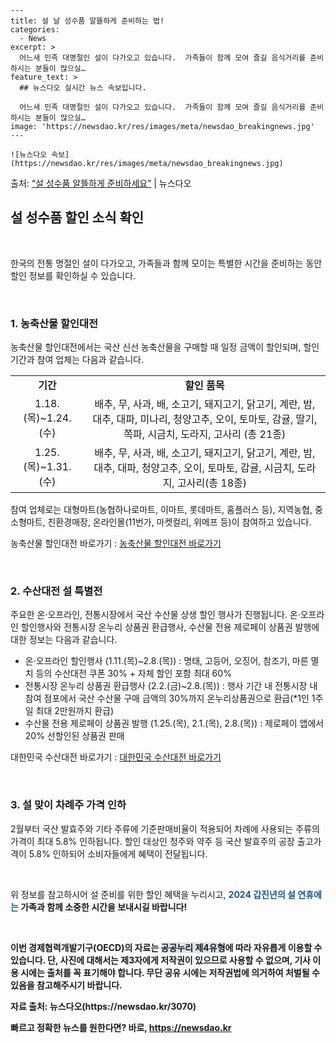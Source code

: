     ---
    title: 설 날 성수품 알뜰하게 준비하는 법!
    categories:
      - News
    excerpt: >
      어느새 민족 대명절인 설이 다가오고 있습니다.  가족들이 함께 모여 즐길 음식거리를 준비하시는 분들이 많으실…
    feature_text: >
      ## 뉴스다오 실시간 뉴스 속보입니다.
    
      어느새 민족 대명절인 설이 다가오고 있습니다.  가족들이 함께 모여 즐길 음식거리를 준비하시는 분들이 많으실…
    image: 'https://newsdao.kr/res/images/meta/newsdao_breakingnews.jpg'
    ---
    
    ![뉴스다오 속보](https://newsdao.kr/res/images/meta/newsdao_breakingnews.jpg)

<p>출처: <a href="https://newsdao.kr/3070" rel="dofollow">“설 성수품 알뜰하게 준비하세요”</a> | 뉴스다오</p>

<h2 data-ke-size="size26">설 성수품 할인 소식 확인</h2>
<p data-ke-size="size16">&nbsp;</p>
한국의 전통 명절인 설이 다가오고, 가족들과 함께 모이는 특별한 시간을 준비하는 동안 할인 정보를 확인하실 수 있습니다.
<p data-ke-size="size16">&nbsp;</p>

<h3>1. 농축산물 할인대전</h3>
<p data-ke-size="size16">농축산물 할인대전에서는 국산 신선 농축산물을 구매할 때 일정 금액이 할인되며, 할인 기간과 참여 업체는 다음과 같습니다.</p>
<table>
	<tr>
		<td style="text-align: center; height: 17px;"><b>기간</b></td>
		<td style="text-align: center; height: 17px;"><b>할인 품목</b></td>
	</tr>
	<tr>
		<td style="text-align: center; height: 17px;">1.18.(목)~1.24.(수)</td>
		<td style="text-align: center; height: 17px;">배추, 무, 사과, 배, 소고기, 돼지고기, 닭고기, 계란, 밤, 대추, 대파, 미나리, 청양고추, 오이, 토마토, 감귤, 딸기, 쪽파, 시금치, 도라지, 고사리 (총 21종)</td>
	</tr>
	<tr>
		<td style="text-align: center; height: 17px;">1.25.(목)~1.31.(수)</td>
		<td style="text-align: center; height: 17px;">배추, 무, 사과, 배, 소고기, 돼지고기, 닭고기, 계란, 밤, 대추, 대파, 청양고추, 오이, 토마토, 감귤, 시금치, 도라지, 고사리(총 18종)</td>
	</tr>
</table>
<p>참여 업체로는 대형마트(농협하나로마트, 이마트, 롯데마트, 홈플러스 등), 지역농협, 중소형마트, 친환경매장, 온라인몰(11번가, 마켓컬리, 위메프 등)이 참여하고 있습니다.</p>
<p>농축산물 할인대전 바로가기 : <a href="https://www.samplelink.com">농축산물 할인대전 바로가기</a></p>
<p data-ke-size="size16">&nbsp;</p>

<h3>2. 수산대전 설 특별전</h3>
<p>주요한 온·오프라인, 전통시장에서 국산 수산물 상생 할인 행사가 진행됩니다. 온·오프라인 할인행사와 전통시장 온누리 상품권 환급행사, 수산물 전용 제로페이 상품권 발행에 대한 정보는 다음과 같습니다.</p>
<ul>
	<li>온·오프라인 할인행사 (1.11.(목)~2.8.(목)) : 명태, 고등어, 오징어, 참조기, 마른 멸치 등의 수산대전 쿠폰 30% + 자체 할인 포함 최대 60%</li>
	<li>전통시장 온누리 상품권 환급행사 (2.2.(금)~2.8.(목)) : 행사 기간 내 전통시장 내 참여 점포에서 국산 수산물 구매 금액의 30%까지 온누리상품권으로 환급(*1인 1주일 최대 2만원까지 환급)</li>
	<li>수산물 전용 제로페이 상품권 발행 (1.25.(목), 2.1.(목), 2.8.(목)) : 제로페이 앱에서 20% 선할인된 상품권 판매</li>
</ul>
<p>대한민국 수산대전 바로가기 : <a href="https://www.samplelink.com">대한민국 수산대전 바로가기</a></p>
<p data-ke-size="size16">&nbsp;</p>

<h3>3. 설 맞이 차례주 가격 인하</h3>
<p>2월부터 국산 발효주와 기타 주류에 기준판매비율이 적용되어 차례에 사용되는 주류의 가격이 최대 5.8% 인하됩니다. 할인 대상인 청주와 약주 등 국산 발효주의 공장 출고가격이 5.8% 인하되어 소비자들에게 혜택이 전달됩니다.</p>
<p data-ke-size="size16">&nbsp;</p>
<p>위 정보를 참고하시어 설 준비를 위한 할인 혜택을 누리시고, <b><span style="color: #1a5490;">2024 갑진년의 설 연휴에는</span><b> 가족과 함께 소중한 시간을 보내시길 바랍니다!</p>
<p data-ke-size="size16">&nbsp;</p>
<p>이번 경제협력개발기구(OECD)의 자료는 <b><span style="background-color: #21538527;">공공누리 제4유형</span></b>에 따라 자유롭게 이용할 수 있습니다. 단, 사진에 대해서는 제3자에게 저작권이 있으므로 사용할 수 없으며, 기사 이용 시에는 출처를 꼭 표기해야 합니다. 무단 공유 시에는 저작권법에 의거하여 처벌될 수 있음을 참고해주시기 바랍니다.</p>
<p>자료 출처: 뉴스다오(https://newsdao.kr/3070)</p> 

빠르고 정확한 뉴스를 원한다면? 바로, <a href="https://newsdao.kr" rel="dofollow">https://newsdao.kr</a>


    
